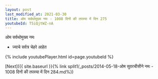 ```yaml
---
layout: post
last_modified_at: 2021-03-30
title: ओम सर्वथोमुख्य नमः - 1008 दिनों की तपस्या में दिन 275
youtubeId: T5iQjtWZ-nA
---
```

 
 
 ओम सर्वथोमुख्य नमः  
 
 -  ज्याचे सर्वत्र चेहरे आहेत 
 
  
 
  
 
 
 
 
 
 


{% include youtubePlayer.html id=page.youtubeId %}
 
[Next]({{ site.baseurl }}{% link  split1/_posts/2014-05-18-ओम सुवरचीसीने नमः - 1008 दिनों की तपस्या में दिन 284.md%})
 
